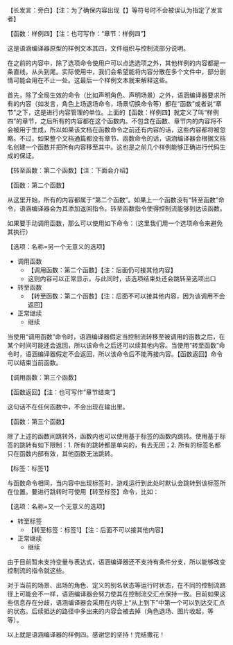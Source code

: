 【长发言：旁白】【注：为了确保内容出现【】等符号时不会被误认为指定了发言者】

【函数：样例四】【注：也可写作：“章节：样例四”】

这是语涵编译器原型的样例文本其四，文件组织与控制流部分说明。

在之前的内容中，除了选项命令使用户可以点选选项之外，其他样例的内容都是一条直线，从头到尾。实际使用中，我们会希望能将内容分散在多个文件中，部分剧情可能会用在不止一处。这最后一个样例文本就来解释这些。

首先，除了全局生效的命令（比如声明角色、声明场景）之外，语涵编译器要求所有的内容（如发言，角色上场退场命令，场景切换命令等）都在“函数”或者说“章节”之下，这是进行内容管理的单位。上面的【函数：样例四】就定义了叫“样例四”的章节，之后所有的内容都在这个函数内。不包含在函数、章节内的内容将不会被用于生成，所以如果该文档在函数命令之前还有内容的话，这些内容都将被忽略。不过，如果整个文档通篇都没有章节、函数命令的话，语涵编译器会根据文档名创建一个函数并把所有内容移至其中。这也是之前几个样例能够正确进行代码生成的保证。

【转至函数：第二个函数】【注：下面会介绍】

【函数：第二个函数】

从这里开始，所有的内容都属于“第二个函数”。如果上一个函数没有“转至函数”命令，语涵编译器会为其添加返回指令。转至函数指令使得控制流能够到达该函数。

如果要手动调用函数，那么可以使用如下命令：（这里我们用一个选项命令来避免其执行）

【选项：名称=另一个无意义的选项】
  + 调用函数
      - 【调用函数：第二个函数】【注：后面仍可接其他内容】
      - 这则内容可以正常显示，与此同时，该选项结束处还会跳转至选项出口
  + 转至函数
      - 【转至函数：第二个函数】【注：后面不可以接其他内容，因为该调用不会返回】
  + 正常继续
      - 继续

当使用“调用函数”命令时，语涵编译器假定当控制流转移至被调用的函数之后，在某个时间可能还会返回，所以该命令之后还可以续其他内容。当使用“转至函数”命令时，语涵编译器假定不会返回，所以该命令后不能再接内容。【函数返回】命令可以结束当前函数。

【调用函数：第三个函数】

【函数返回】【注：也可写作“章节结束”】

这句话不在任何函数中，不会出现在输出里。

【函数：第三个函数】

除了上述的函数间跳转外，函数内也可以使用基于标签的函数内跳转。使用基于标签的跳转有如下限制：1. 所有的跳转都是单向的，有去无回；2. 所有的标签名都只在函数内部有效，其他函数无法跳转。

【标签：标签1】

与函数命令相同，当内容中出现标签时，游戏运行到此处时默认会跳转到该标签所在位置。要进行跳转时可使用【转至标签】命令，比如：

【选项：名称=又一个无意义的选项】
  * 转至标签
      * 【转至标签：标签1】【注：后面不可以接其他内容】
  * 正常继续
      * 继续

由于目前暂未支持变量与表达式，语涵编译器还不支持有条件分支，所以能够改变控制流的指令就这些。

对于当前的场景、出场的角色、定义的别名状态等运行时状态，在不同的控制流路径上可能会不一样，语涵编译器会努力使其在控制流交汇点保持一致。目前如果这些信息存在分歧，语涵编译器会采用在内容上“从上到下”中第一个可以到达交汇点的状态。后续抵达的路径中多出来的内容会被去掉（角色退场、图片收起，等等）。

以上就是语涵编译器的样例四。感谢您的坚持！完结撒花！